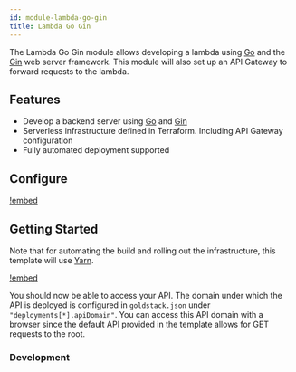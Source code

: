 ```yaml
---
id: module-lambda-go-gin
title: Lambda Go Gin
---
```


The Lambda Go Gin module allows developing a lambda using [Go](https://golang.org) and the [Gin](https://github.com/gin-gonic/gin) web server framework. This module will also set up an API Gateway to forward requests to the lambda.

## Features

- Develop a backend server using [Go](https://golang.org) and [Gin](https://github.com/gin-gonic/gin)
- Serverless infrastructure defined in Terraform. Including API Gateway configuration
- Fully automated deployment supported

## Configure

[!embed](./../lambda-express/configure.md)

## Getting Started

Note that for automating the build and rolling out the infrastructure, this template will use [Yarn](https://yarnpkg.com/).

[!embed](./../shared/getting-started-infrastructure.md)

You should now be able to access your API. The domain under which the API is deployed is configured in `goldstack.json` under `"deployments[*].apiDomain"`. You can access this API domain with a browser since the default API provided in the template allows for GET requests to the root.

### Development

